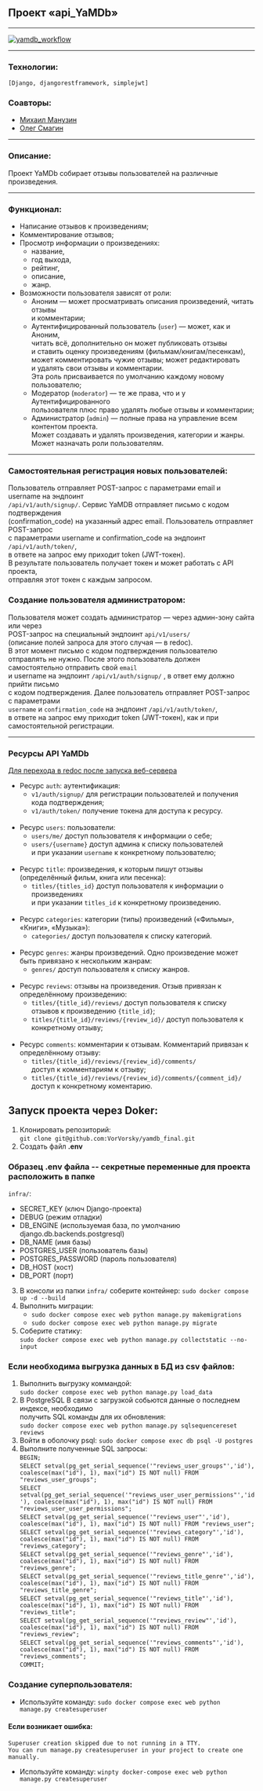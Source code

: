 ## Проект «api_YaMDb»
***
[![yamdb_workflow](https://github.com/VorVorsky/yamdb_final/actions/workflows/yamdb_workflow.yml/badge.svg)](https://github.com/VorVorsky/yamdb_final/actions/workflows/yamdb_workflow.yml)<br/>
***
### Технологии:
``[Django, djangorestframework, simplejwt]``
### Соавторы:
* [Михаил Манузин](https://github.com/klinf1)
* [Олег Смагин](https://github.com/OrdinaryWorker)
***
### Описание:
Проект YaMDb собирает отзывы пользователей на различные произведения.
***
### Функционал:
* Написание отзывов к произведениям;
* Комментирование отзывов;
* Просмотр информации о произведениях:
  * название,
  * год выхода,
  * рейтинг,
  * описание,
  * жанр.
* Возможности пользователя зависят от роли:
    * Аноним — может просматривать описания произведений, читать отзывы<br/>
      и комментарии;
    * Аутентифицированный пользователь (``user``) — может, как и Аноним,<br/>
      читать всё, дополнительно он может публиковать отзывы<br/>
      и ставить оценку произведениям (фильмам/книгам/песенкам),<br/>
      может комментировать чужие отзывы; может редактировать<br/>
      и удалять свои отзывы и комментарии.<br/>
      Эта роль присваивается по умолчанию каждому новому пользователю;
    * Модератор (``moderator``) — те же права, что и у Аутентифицированного<br/>
      пользователя плюс право удалять любые отзывы и комментарии;
    * Администратор (``admin``) — полные права на управление всем контентом проекта.<br/>
      Может создавать и удалять произведения, категории и жанры.<br/>
      Может назначать роли пользователям.
***
### Самостоятельная регистрация новых пользователей:
Пользователь отправляет POST-запрос с параметрами email и username на эндпоинт<br/>
`/api/v1/auth/signup/`. Сервис YaMDB отправляет письмо с кодом подтверждения<br/>
(confirmation_code) на указанный адрес email. Пользователь отправляет POST-запрос<br/>
с параметрами username и confirmation_code на эндпоинт `/api/v1/auth/token/`,<br/>
в ответе на запрос ему приходит token (JWT-токен).<br/>
В результате пользователь получает токен и может работать с API проекта,<br/>
отправляя этот токен с каждым запросом.

### Создание пользователя администратором:
Пользователя может создать администратор — через админ-зону сайта или через<br/>
POST-запрос на специальный эндпоинт `api/v1/users/`<br/>
(описание полей запроса для этого случая — в redoc).<br/>
В этот момент письмо с кодом подтверждения пользователю отправлять не нужно.
После этого пользователь должен самостоятельно отправить свой `email`<br/>
и username на эндпоинт `/api/v1/auth/signup/` , в ответ ему должно прийти письмо<br/>
с кодом подтверждения. Далее пользователь отправляет POST-запрос с параметрами<br/>
`username` и `confirmation_code` на эндпоинт `/api/v1/auth/token/`,<br/>
в ответе на запрос ему приходит token (JWT-токен), как и при самостоятельной регистрации.
***
### Ресурсы API YaMDb
[Для перехода в redoc после запуска веб-сервера](http://localhost/redoc/)
* Ресурс `auth`: аутентификация:
    * `v1/auth/signup/` для регистрации пользователей и получения кода подтверждения;
    * `v1/auth/token/` получение токена для доступа к ресурсу.
<br/><br/> 
* Ресурс `users`: пользователи:
    * `users/me/` доступ пользователя к информации о себе;
    * `users/{username}` доступ админа к списку пользователей<br/>
       и при указании `username` к конкретному пользователю;
<br/><br/> 
* Ресурс `title`: произведения, к которым пишут отзывы (определённый фильм, книга или песенка):
    * `titles/{titles_id}` доступ пользователя к информации о произведениях<br/>
      и при указании `titles_id` к конкретному произведению.
<br/><br/> 
* Ресурс `categories`: категории (типы) произведений («Фильмы», «Книги», «Музыка»):
    * `categories/` доступ пользователя к списку категорий.
<br/><br/> 
* Ресурс `genres`: жанры произведений. Одно произведение может быть привязано к нескольким жанрам:
    * `genres/` доступ пользователя к списку жанров.
<br/><br/> 
* Ресурс `reviews`: отзывы на произведения. Отзыв привязан к определённому произведению:
    * `titles/{title_id}/reviews/` доступ пользователя к списку отзывов к произведению `{title_id}`;
    * `titles/{title_id}/reviews/{review_id}/` доступ пользователя к конкретному отзыву;
<br/><br/> 
* Ресурс `comments`: комментарии к отзывам. Комментарий привязан к определённому отзыву:
    * `titles/{title_id}/reviews/{review_id}/comments/`<br/>
        доступ к комментариям к отзыву;
    * `titles/{title_id}/reviews/{review_id}/comments/{comment_id}/` <br/>
        доступ к конкретному коментарию.

## Запуск проекта через Doker:

1. Клонировать репозиторий: <br/>``git clone git@github.com:VorVorsky/yamdb_final.git``
2. Создать файл **.env**

### Образец .env файла -- секретные переменные для проекта расположить в папке<br/>
``infra/``:
* SECRET_KEY (ключ Django-проекта)
* DEBUG (режим отладки)
* DB_ENGINE (используемая база, по умолчанию django.db.backends.postgresql)
* DB_NAME (имя базы)
* POSTGRES_USER (пользователь базы)
* POSTGRES_PASSWORD (пароль пользователя)
* DB_HOST (хост)
* DB_PORT (порт)

3. В консоли из папки `infra/` соберите контейнер: `sudo docker compose up -d --build`
4. Выполнить миграции:
   * `sudo docker compose exec web python manage.py makemigrations`
   * `sudo docker compose exec web python manage.py migrate`
5. Соберите статику:<br/>
`sudo docker compose exec web python manage.py collectstatic --no-input`

### Если необходима выгрузка данных в БД из csv файлов:
1. Выполнить выгрузку коммандой:<br/>`sudo docker compose exec web python manage.py load_data`
2. В PostgreSQL В связи с загрузкой собьются данные о последнем индексе, необходимо<br/>
получить SQL команды для их обновления:<br/>`sudo docker compose exec web python manage.py sqlsequencereset reviews`
3. Войти в оболочку psql: `sudo docker compose exec db psql -U postgres`
4. Выполните полученные SQL запросы:<br/>
`BEGIN;`<br/>
`SELECT setval(pg_get_serial_sequence('"reviews_user_groups"','id'), coalesce(max("id"), 1), max("id") IS NOT null) FROM "reviews_user_groups";`<br/>
`SELECT setval(pg_get_serial_sequence('"reviews_user_user_permissions"','id'), coalesce(max("id"), 1), max("id") IS NOT null) FROM "reviews_user_user_permissions";`<br/>
`SELECT setval(pg_get_serial_sequence('"reviews_user"','id'), coalesce(max("id"), 1), max("id") IS NOT null) FROM "reviews_user";`<br/>
`SELECT setval(pg_get_serial_sequence('"reviews_category"','id'), coalesce(max("id"), 1), max("id") IS NOT null) FROM "reviews_category";`<br/>
`SELECT setval(pg_get_serial_sequence('"reviews_genre"','id'), coalesce(max("id"), 1), max("id") IS NOT null) FROM "reviews_genre";`<br/>
`SELECT setval(pg_get_serial_sequence('"reviews_title_genre"','id'), coalesce(max("id"), 1), max("id") IS NOT null) FROM "reviews_title_genre";`<br/>
`SELECT setval(pg_get_serial_sequence('"reviews_title"','id'), coalesce(max("id"), 1), max("id") IS NOT null) FROM "reviews_title";`<br/>
`SELECT setval(pg_get_serial_sequence('"reviews_review"','id'), coalesce(max("id"), 1), max("id") IS NOT null) FROM "reviews_review";`<br/>
`SELECT setval(pg_get_serial_sequence('"reviews_comments"','id'), coalesce(max("id"), 1), max("id") IS NOT null) FROM "reviews_comments";`<br/>
`COMMIT;`<br/>

### Создание суперпользователя:
* Используйте команду: `sudo docker compose exec web python manage.py createsuperuser`
#### Если возникает ошибка:
`Superuser creation skipped due to not running in a TTY.`<br/>
`You can run manage.py createsuperuser in your project to create one manually.`<br/>
* Используйте команду: `winpty docker-compose exec web python manage.py createsuperuser`